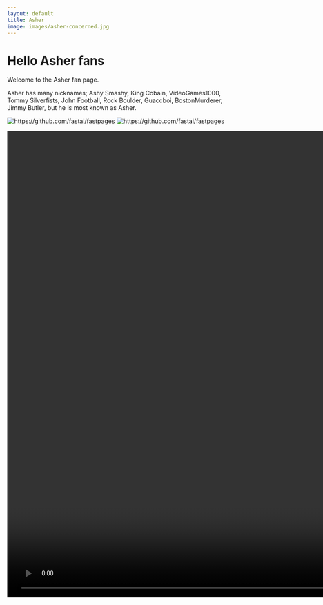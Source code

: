 ```yaml
---
layout: default
title: Asher
image: images/asher-concerned.jpg
---
```

# Hello Asher fans
Welcome to the Asher fan page.

Asher has many nicknames; Ashy Smashy, King Cobain, VideoGames1000, Tommy Silverfists, John Football, Rock Boulder, Guaccboi, BostonMurderer, Jimmy Butler, but he is most known as Asher.

![]({{site.baseurl}}/images/asher.jpg "https://github.com/fastai/fastpages")
![]({{site.baseurl}}/images/asher-concerned.jpg "https://github.com/fastai/fastpages")

<video width="1920" height="1080" controls autoplay>
    <source src="/Asher/images/he-was-acting.mp4" type="video/mp4">
    vdieo donet work
</video>
    